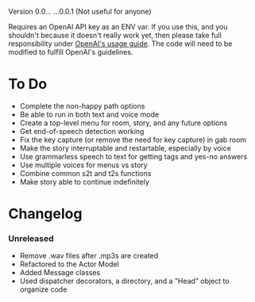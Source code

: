 Version 0.0... ...0.0.1 (Not useful for anyone)

Requires an OpenAI API key as an ENV var. If you use this, and you shouldn't because it doesn't really work yet, then please take full responsibility under [OpenAI's usage guide](https://beta.openai.com/docs/going-live). The code will need to be modified to fulfill OpenAI's guidelines.

# To Do
- Complete the non-happy path options
- Be able to run in both text and voice mode
- Create a top-level menu for room, story, and any future options
- Get end-of-speech detection working
- Fix the key capture (or remove the need for key capture) in gab room
- Make the story interruptable and restartable, especially by voice
- Use grammarless speech to text for getting tags and yes-no answers
- Use multiple voices for menus vs story
- Combine common s2t and t2s functions
- Make story able to continue indefinitely

# Changelog
### Unreleased
  - Remove .wav files after .mp3s are created
  - Refactored to the Actor Model
  - Added Message classes
  - Used dispatcher decorators, a directory, and a "Head" object to organize code
